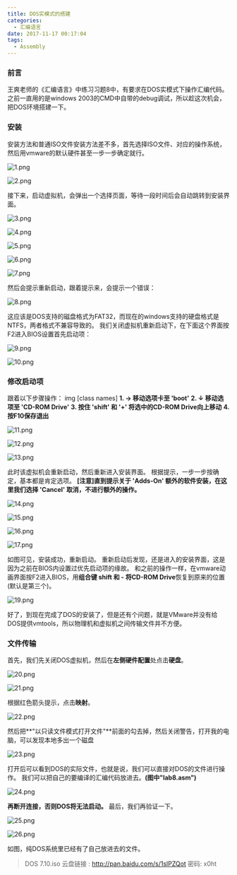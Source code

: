 ```yaml
---
title: DOS实模式的搭建
categories:
  - 汇编语言
date: 2017-11-17 00:17:04
tags: 
  - Assembly
---
```


### 前言
王爽老师的《汇编语言》中练习习题8中，有要求在DOS实模式下操作汇编代码。
之前一直用的是windows 2003的CMD中自带的debug调试，所以趁这次机会，把DOS环境搭建一下。

### 安装
安装方法和普通ISO文件安装方法差不多，首先选择ISO文件、对应的操作系统，然后用vmware的默认硬件甚至一步一步确定就行。

![1.png]( http://py2h8wxnt.bkt.clouddn.com/assembly/dos/1.png)

![2.png]( http://py2h8wxnt.bkt.clouddn.com/assembly/dos/2.png)

接下来，启动虚拟机，会弹出一个选择页面，等待一段时间后会自动跳转到安装界面。

![3.png]( http://py2h8wxnt.bkt.clouddn.com/assembly/dos/3.png)

![4.png]( http://py2h8wxnt.bkt.clouddn.com/assembly/dos/4.png)

![5.png]( http://py2h8wxnt.bkt.clouddn.com/assembly/dos/5.png)

![6.png]( http://py2h8wxnt.bkt.clouddn.com/assembly/dos/6.png)

![7.png]( http://py2h8wxnt.bkt.clouddn.com/assembly/dos/7.png)

然后会提示重新启动，跟着提示来，会提示一个错误：

![8.png]( http://py2h8wxnt.bkt.clouddn.com/assembly/dos/8.png)


这应该是DOS支持的磁盘格式为FAT32，而现在的windows支持的硬盘格式是NTFS，两者格式不兼容导致的。
我们关闭虚拟机重新启动下，在下面这个界面按F2进入BIOS设置首先启动项：

![9.png]( http://py2h8wxnt.bkt.clouddn.com/assembly/dos/9.png)

![10.png]( http://py2h8wxnt.bkt.clouddn.com/assembly/dos/10.png)

### 修改启动项
跟着以下步骤操作： img [class names] 
**1. → 移动选项卡至 'boot'**
**2. ↓ 移动选项至 'CD-ROM Drive'**
**3. 按住 'shift' 和 '+' 将选中的CD-ROM Drive向上移动**
**4. 按F10保存退出**

![11.png]( http://py2h8wxnt.bkt.clouddn.com/assembly/dos/11.png)

![12.png]( http://py2h8wxnt.bkt.clouddn.com/assembly/dos/12.png)

![13.png]( http://py2h8wxnt.bkt.clouddn.com/assembly/dos/13.png)

此时该虚拟机会重新启动，然后重新进入安装界面。
根据提示，一步一步按确定，基本都是肯定选项。
**[注意]直到提示关于 'Adds-On' 额外的软件安装，在这里我们选择 'Cancel' 取消，不进行额外的操作。**

![14.png]( http://py2h8wxnt.bkt.clouddn.com/assembly/dos/14.png)

![15.png]( http://py2h8wxnt.bkt.clouddn.com/assembly/dos/15.png)

![16.png]( http://py2h8wxnt.bkt.clouddn.com/assembly/dos/16.png)

![17.png]( http://py2h8wxnt.bkt.clouddn.com/assembly/dos/17.png)

如图可见，安装成功，重新启动。
重新启动后发现，还是进入的安装界面，这是因为之前在BIOS内设置过优先启动项的缘故。
和之前的操作一样，在vmware动画界面按F2进入BIOS，用**组合键 shift 和 -  将CD-ROM Drive**恢复到原来的位置(默认是第三个)。

![19.png]( http://py2h8wxnt.bkt.clouddn.com/assembly/dos/19.png)

好了，到现在完成了DOS的安装了，但是还有个问题，就是VMware并没有给DOS提供vmtools，所以物理机和虚拟机之间传输文件并不方便。

### 文件传输
首先，我们先关闭DOS虚拟机，然后在**左侧硬件配置**处点击**硬盘**。

![20.png]( http://py2h8wxnt.bkt.clouddn.com/assembly/dos/20.png)

![21.png]( http://py2h8wxnt.bkt.clouddn.com/assembly/dos/21.png)

根据红色箭头提示，点击**映射**。

![22.png]( http://py2h8wxnt.bkt.clouddn.com/assembly/dos/22.png)

然后把**"以只读文件模式打开文件"**前面的勾去掉，然后关闭警告，打开我的电脑，可以发现本地多出一个磁盘

![23.png]( http://py2h8wxnt.bkt.clouddn.com/assembly/dos/3.png)

打开后可以看到DOS的实际文件，也就是说，我们可以直接对DOS的文件进行操作。
我们可以把自己的要编译的汇编代码放进去。**(图中"lab8.asm")**

![24.png]( http://py2h8wxnt.bkt.clouddn.com/assembly/dos/24.png)

**再断开连接，否则DOS将无法启动。**
最后，我们再验证一下。

![25.png]( http://py2h8wxnt.bkt.clouddn.com/assembly/dos/25.png)

![26.png]( http://py2h8wxnt.bkt.clouddn.com/assembly/dos/26.png)

如图，纯DOS系统里已经有了自己放进去的文件。

> DOS 7.10.iso 云盘链接  : http://pan.baidu.com/s/1slPZQot 密码: x0ht